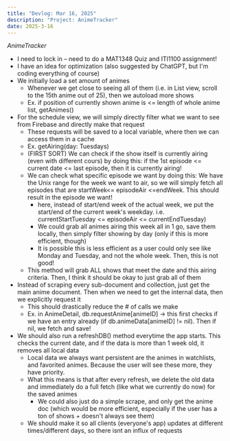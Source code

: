 ```yaml
---
title: "Devlog: Mar 16, 2025"
description: "Project: AnimeTracker"
date: 2025-3-16
---
```


*AnimeTracker*

- I need to lock in – need to do a MAT1348 Quiz and ITI1100 assignment!
- I have an idea for optimization (also suggested by ChatGPT, but I'm coding everything of course)
- We initially load a set amount of animes
    - Whenever we get close to seeing all of them (i.e. in List view, scroll to the 15th anime out of 25), then we autoload more shows
    - Ex. if position of currently shown anime is <= length of whole anime list, getAnimes()
- For the schedule view, we will simply directly filter what we want to see from Firebase and directly make that request
    - These requests will be saved to a local variable, where then we can access them in a cache
    - Ex. getAiring(day: Tuesdays)
    - (FIRST SORT) We can check if the show itself is currently airing (even with different cours) by doing this: if the 1st episode <= current date <= last episode, then it is currently airing!
    - We can check what specific episode we want by doing this: We have the Unix range for the week we want to air, so we will simply fetch all episodes that are startWeek<= episodeAir <=endWeek. This should result in the episode we want!
        - here, instead of start/end week of the actual week, we put the start/end of the current week's weekday. i.e. currentStartTuesday <= episodeAir <= currentEndTuesday)
        - We could grab all animes airing this week all in 1 go, save them locally, then simply filter showing by day (only if this is more efficient, though)
        - It is possible this is less efficient as a user could only see like Monday and Tuesday, and not the whole week. Then, this is not good!
    - This method will grab ALL shows that meet the date and this airing criteria. Then, I think it should be okay to just grab all of them
- Instead of scraping every sub-document and collection, just get the main anime document. Then when we need to get the internal data, then we explicitly request it
    - This should drastically reduce the # of calls we make
    - Ex. in AnimeDetail, db.requestAnime[animeID] -> this first checks if we have an entry already (if db.animeData[animeID] != nil). Then if nil, we fetch and save!
- We should also run a refreshDB() method everytime the app starts. This checks the current date, and if the data is more than 1 week old, it removes all local data
    - Local data we always want persistent are the animes in watchlists, and favorited animes. Because the user will see these more, they have priority.
    - What this means is that after every refresh, we delete the old data and immediately do a full fetch (like what we currently do now) for the saved animes
        - We could also just do a simple scrape, and only get the anime doc (which would be more efficient, especially if the user has a ton of shows + doesn't always see them)
    - We should make it so all clients (everyone's app) updates at different times/different days, so there isnt an influx of requests

